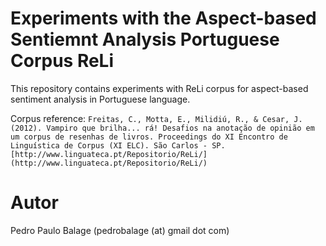 # Experiments with the Aspect-based Sentiemnt Analysis Portuguese Corpus ReLi

This repository contains experiments with ReLi corpus for aspect-based sentiment analysis in Portuguese language.

Corpus reference:
         ```Freitas, C., Motta, E., Milidiú, R., & Cesar, J. (2012).
         Vampiro que brilha... rá! Desafios na anotação de opinião em um corpus
         de resenhas de livros. Proceedings do XI Encontro de Linguística de Corpus (XI ELC). São Carlos - SP.
         [http://www.linguateca.pt/Repositorio/ReLi/](http://www.linguateca.pt/Repositorio/ReLi/)
         ``` 
# Autor

Pedro Paulo Balage (pedrobalage (at) gmail dot com)
